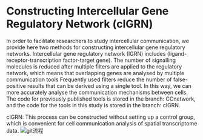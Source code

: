 Constructing Intercellular Gene Regulatory Network (cIGRN)
===
In order to facilitate researchers to study intercellular communication, we provide here two methods for constructing intercellular gene regulatory networks. Intercellular gene regulatory network (IGRN) includes (ligand-receptor-transcription factor-target gene). The number of signalling molecules is reduced after multiple filters are applied to the regulatory network, which means that overlapping genes are analysed by multiple communication tools Frequently used filters reduce the number of false-positive results that can be derived using a single tool. In this way, we can more accurately analyse the communication mechanisms between cells. The code for previously published tools is stored in the branch: CCnetwork, and the code for the tools in this study is stored in the branch: cIGRN.

cIGRN: This process can be constructed without setting up a control group, which is convenient for cell communication analysis of spatial transcriptome data.
![git流程](https://github.com/xukun01102021/cIGRN/assets/106895814/227de558-fd0e-47de-90eb-788cb599f982)




